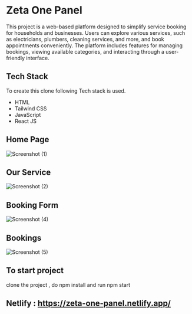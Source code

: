 # Zeta One Panel

This project is a web-based platform designed to simplify service booking for households and businesses. Users can explore various services, such as electricians, plumbers, cleaning services, and more, and book appointments conveniently. The platform includes features for managing bookings, viewing available categories, and interacting through a user-friendly interface.


## Tech Stack 

To create this clone following Tech stack is used.

- HTML
- Tailwind CSS
- JavaScript
- React JS

## Home Page

![Screenshot (1)](https://github.com/user-attachments/assets/efb6622e-efd9-482a-ad5b-9227f4465fd3)

## Our Service

![Screenshot (2)](https://github.com/user-attachments/assets/79043e9e-c2f6-4e58-bf4e-efb3d09fd467)

## Booking Form

![Screenshot (4)](https://github.com/user-attachments/assets/fea14d17-91a0-448f-be32-b423ab0d24b0)

## Bookings

![Screenshot (5)](https://github.com/user-attachments/assets/4e0afeb7-3fa7-4434-867e-978c148d8b58)


## To start project
 clone the project , do npm install and run npm start

## Netlify  : https://zeta-one-panel.netlify.app/
